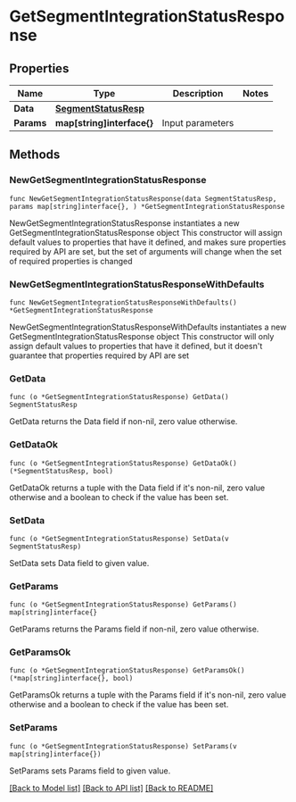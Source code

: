 # GetSegmentIntegrationStatusResponse

## Properties

Name | Type | Description | Notes
------------ | ------------- | ------------- | -------------
**Data** | [**SegmentStatusResp**](SegmentStatusResp.md) |  | 
**Params** | **map[string]interface{}** | Input parameters | 

## Methods

### NewGetSegmentIntegrationStatusResponse

`func NewGetSegmentIntegrationStatusResponse(data SegmentStatusResp, params map[string]interface{}, ) *GetSegmentIntegrationStatusResponse`

NewGetSegmentIntegrationStatusResponse instantiates a new GetSegmentIntegrationStatusResponse object
This constructor will assign default values to properties that have it defined,
and makes sure properties required by API are set, but the set of arguments
will change when the set of required properties is changed

### NewGetSegmentIntegrationStatusResponseWithDefaults

`func NewGetSegmentIntegrationStatusResponseWithDefaults() *GetSegmentIntegrationStatusResponse`

NewGetSegmentIntegrationStatusResponseWithDefaults instantiates a new GetSegmentIntegrationStatusResponse object
This constructor will only assign default values to properties that have it defined,
but it doesn't guarantee that properties required by API are set

### GetData

`func (o *GetSegmentIntegrationStatusResponse) GetData() SegmentStatusResp`

GetData returns the Data field if non-nil, zero value otherwise.

### GetDataOk

`func (o *GetSegmentIntegrationStatusResponse) GetDataOk() (*SegmentStatusResp, bool)`

GetDataOk returns a tuple with the Data field if it's non-nil, zero value otherwise
and a boolean to check if the value has been set.

### SetData

`func (o *GetSegmentIntegrationStatusResponse) SetData(v SegmentStatusResp)`

SetData sets Data field to given value.


### GetParams

`func (o *GetSegmentIntegrationStatusResponse) GetParams() map[string]interface{}`

GetParams returns the Params field if non-nil, zero value otherwise.

### GetParamsOk

`func (o *GetSegmentIntegrationStatusResponse) GetParamsOk() (*map[string]interface{}, bool)`

GetParamsOk returns a tuple with the Params field if it's non-nil, zero value otherwise
and a boolean to check if the value has been set.

### SetParams

`func (o *GetSegmentIntegrationStatusResponse) SetParams(v map[string]interface{})`

SetParams sets Params field to given value.



[[Back to Model list]](../README.md#documentation-for-models) [[Back to API list]](../README.md#documentation-for-api-endpoints) [[Back to README]](../README.md)


